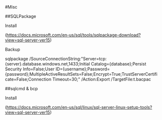 #Misc

##SQLPackage

Install

(https://docs.microsoft.com/en-us/sql/tools/sqlpackage-download?view=sql-server-ver15)

Backup

sqlpackage /SourceConnectionString:"Server=tcp:{server}.database.windows.net,1433;Initial Catalog={database};Persist Security Info=False;User ID={username};Password={password};MultipleActiveResultSets=False;Encrypt=True;TrustServerCertificate=False;Connection Timeout=30;" /Action:Export /TargetFile:t.bacpac

##sqlcmd & bcp

Install

(https://docs.microsoft.com/en-us/sql/linux/sql-server-linux-setup-tools?view=sql-server-ver15)
